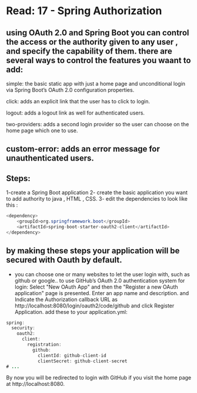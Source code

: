 # Read: 17 - Spring Authorization

using OAuth 2.0 and Spring Boot you can control the access or the authority given to any user , and specify the capability of them.
there are several ways to control the features you waant to add:
---------------------------
simple: the basic static app with just a home page and unconditional login via Spring Boot’s OAuth 2.0 configuration properties.

click: adds an explicit link that the user has to click to login.

logout: adds a logout link as well for authenticated users.

two-providers: adds a second login provider so the user can choose on the home page which one to use.

custom-error: adds an error message for unauthenticated users.
--------------------------------

## Steps: 
1-create a Spring Boot application
2- create the basic application you want to add authority to java , HTML , CSS.
3- edit the dependencies to look like this :
``` java
<dependency>
	<groupId>org.springframework.boot</groupId>
	<artifactId>spring-boot-starter-oauth2-client</artifactId>
</dependency>
```

by making these steps your application will be secured with Oauth by default.
---------------------------------

- you can choose one or many websites to let the user login with, such as github or google.. 
to use GitHub’s OAuth 2.0 authentication system for login:
Select "New OAuth App" and then the "Register a new OAuth application" page is presented. Enter an app name and description. and Indicate the Authorization callback URL as http://localhost:8080/login/oauth2/code/github and click Register Application.
add these to your application.yml:
```java 
spring:
  security:
    oauth2:
      client:
        registration:
          github:
            clientId: github-client-id
            clientSecret: github-client-secret
# ...
```

By now you will be  redirected to login with GitHub if you  visit the home page at http://localhost:8080. 



